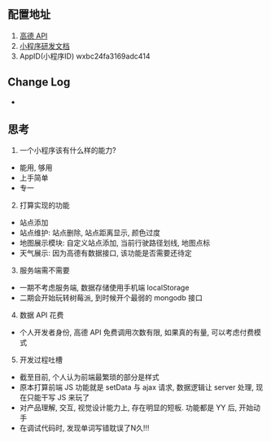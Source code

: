 ## 配置地址
1. [高德 API](https://lbs.amap.com/api/wx/guide/get-data/get-inputtips)
2. [小程序研发文档](https://developers.weixin.qq.com/miniprogram/dev/)
3. AppID(小程序ID)	wxbc24fa3169adc414

## Change Log

-

## 思考

1. 一个小程序该有什么样的能力?

- 能用, 够用
- 上手简单
- 专一

2. 打算实现的功能

- 站点添加
- 站点维护: 站点删除, 站点距离显示, 颜色过度
- 地图展示模块: 自定义站点添加, 当前行驶路径划线, 地图点标
- 天气展示: 因为高德有数据接口, 该功能是否需要还待定

3. 服务端需不需要

- 一期不考虑服务端, 数据存储使用手机端 localStorage
- 二期会开始玩转树莓派, 到时候开个最弱的 mongodb 接口

4. 数据 API 花费

- 个人开发者身份, 高德 API 免费调用次数有限, 如果真的有量, 可以考虑付费模式

5. 开发过程吐槽

- 截至目前, 个人认为前端最繁琐的部分是样式
- 原本打算前端 JS 功能就是 setData 与 ajax 请求, 数据逻辑让 server 处理, 现在只能干写 JS 来玩了
- 对产品理解, 交互, 视觉设计能力上, 存在明显的短板. 功能都是 YY 后, 开始动手
- 在调试代码时, 发现单词写错耽误了N久!!!